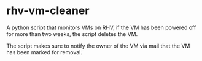 # rhv-vm-cleaner

A python script that monitors VMs on RHV, if the VM has been powered off for more than two weeks, the script deletes the VM.

The script makes sure to notify the owner of the VM via mail that the VM has been marked for removal.
